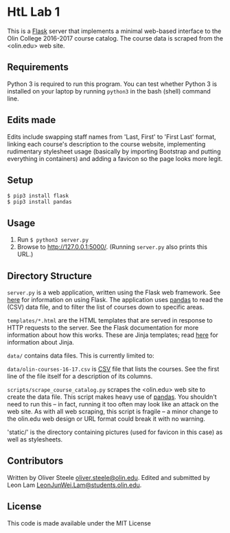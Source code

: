 # HtL Lab 1

This is a [Flask](http://flask.pocoo.org) server that implements a minimal web-based interface to the Olin College
2016-2017 course catalog. The course data is scraped from the <olin.edu> web site.


## Requirements

Python 3 is required to run this program.
You can test whether Python 3 is installed on your laptop by running `python3` in the bash (shell) command line.


## Edits made

Edits include swapping staff names from 'Last, First' to 'First Last' format, linking each course's description to the course website, implementing rudimentary stylesheet usage (basically by importing Bootstrap and putting everything in containers) and adding a favicon so the page looks more legit.


## Setup

```
$ pip3 install flask
$ pip3 install pandas
```


## Usage

1. Run `$ python3 server.py`
2. Browse to <http://127.0.0.1:5000/>. (Running `server.py` also prints this URL.)


## Directory Structure

`server.py` is a web application, written using the Flask web framework.
See [here](http://flask.pocoo.org) for information on using Flask.
The application uses [pandas](http://pandas.pydata.org) to read the (CSV) data file,
and to filter the list of courses down to specific areas.

`templates/*.html` are the HTML templates that are served in response to HTTP requests to the server.
See the Flask documentation for more information about how this works.
These are Jinja templates; read [here](http://jinja.pocoo.org) for information about Jinja.

`data/` contains data files. This is currently limited to:

`data/olin-courses-16-17.csv` is [CSV](https://en.wikipedia.org/wiki/Comma-separated_values) file that lists the courses.
See the first line of the file itself for a description of its columns.

`scripts/scrape_course_catalog.py` scrapes the <olin.edu> web site to create the data file.
This script makes heavy use of [pandas](http://pandas.pydata.org).
You shouldn't need to run this – in fact, running it too often may look like an attack on the web site.
As with all web scraping, this script is fragile – a minor change to the olin.edu web design or URL format
could break it with no warning.

'static/' is the directory containing pictures (used for favicon in this case) as well as stylesheets.


## Contributors

Written by Oliver Steele <oliver.steele@olin.edu>.
Edited and submitted by Leon Lam <LeonJunWei.Lam@students.olin.edu>.


## License

This code is made available under the MIT License
